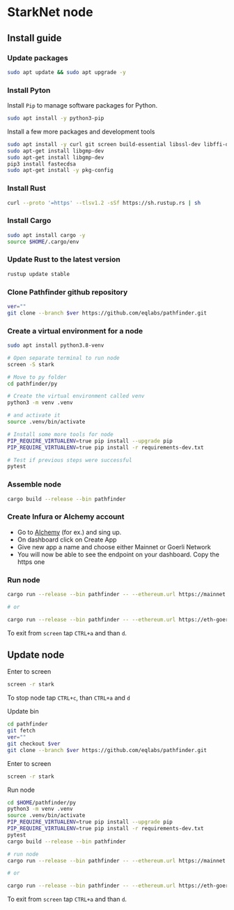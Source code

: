 StarkNet node
=
## Install guide
### Update packages
```Bash
sudo apt update && sudo apt upgrade -y
```
### Install Pyton
Install `Pip` to manage software packages for Python.
```Bash
sudo apt install -y python3-pip
```
Install a few more packages and development tools
```Bash
sudo apt install -y curl git screen build-essential libssl-dev libffi-dev python3-dev
sudo apt-get install libgmp-dev
sudo apt-get install libgmp-dev
pip3 install fastecdsa
sudo apt-get install -y pkg-config
```
### Install Rust
```Bash
curl --proto '=https' --tlsv1.2 -sSf https://sh.rustup.rs | sh
```
### Install Cargo
```Bash
sudo apt install cargo -y
source $HOME/.cargo/env
```
### Update Rust to the latest version
```Bash
rustup update stable
```
### Clone Pathfinder github repository
```Bash
ver=""
git clone --branch $ver https://github.com/eqlabs/pathfinder.git
```
### Create a virtual environment for a node
```Bash
sudo apt install python3.8-venv

# Open separate terminal to run node
screen -S stark

# Move to py folder
cd pathfinder/py

# Create the virtual environment called venv
python3 -m venv .venv

# and activate it
source .venv/bin/activate

# Install some more tools for node
PIP_REQUIRE_VIRTUALENV=true pip install --upgrade pip
PIP_REQUIRE_VIRTUALENV=true pip install -r requirements-dev.txt

# Test if previous steps were successful
pytest
```
### Assemble node
```Bash
cargo build --release --bin pathfinder
```
### Create Infura or Alchemy account

- Go to [Alchemy](https://www.alchemy.com/) (for ex.) and sing up.
- On dashboard click on Create App
- Give new app a name and choose either Mainnet or Goerli Network
- You will now be able to see the endpoint on your dashboard. Copy the https one

### Run node
```Bash
cargo run --release --bin pathfinder -- --ethereum.url https://mainnet.infura.io/v3/xxxxx

# or

cargo run --release --bin pathfinder -- --ethereum.url https://eth-goerli.alchemyapi.io/v2/xxxxx
```
To exit from `screen` tap `CTRL+a` and than `d`.

## Update node

Enter to screen
```Bash
screen -r stark
```
To stop node tap `CTRL+c`, than `CTRL+a` and `d`

Update bin
```Bash
cd pathfinder
git fetch
ver=""
git checkout $ver
git clone --branch $ver https://github.com/eqlabs/pathfinder.git
```
Enter to screen
```Bash
screen -r stark
```
Run node
```Bash
cd $HOME/pathfinder/py
python3 -m venv .venv
source .venv/bin/activate
PIP_REQUIRE_VIRTUALENV=true pip install --upgrade pip
PIP_REQUIRE_VIRTUALENV=true pip install -r requirements-dev.txt
pytest
cargo build --release --bin pathfinder

# run node
cargo run --release --bin pathfinder -- --ethereum.url https://mainnet.infura.io/v3/xxxxx

# or

cargo run --release --bin pathfinder -- --ethereum.url https://eth-goerli.alchemyapi.io/v2/xxxxx
```
To exit from `screen` tap `CTRL+a` and than `d`.
